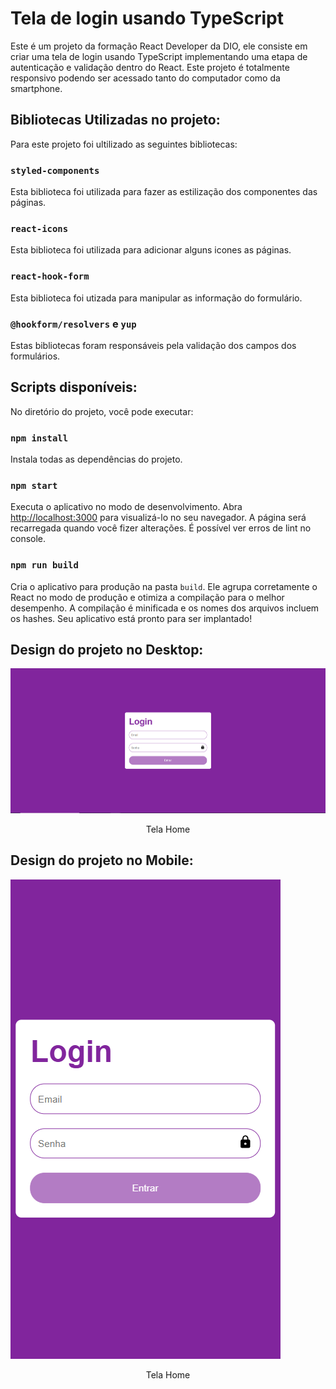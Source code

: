 # Tela de login usando TypeScript

Este é um projeto da formação React Developer da DIO, ele consiste em criar uma tela de login usando TypeScript implementando uma etapa de autenticação e validação dentro do React. Este projeto é totalmente responsivo podendo ser acessado tanto do computador como da smartphone.

## Bibliotecas Utilizadas no projeto:

Para este projeto foi ultilizado as seguintes bibliotecas:

### `styled-components`

Esta biblioteca foi utilizada para fazer as estilização dos componentes das páginas.

### `react-icons`

Esta biblioteca foi utilizada para adicionar alguns icones as páginas.

### `react-hook-form`

Esta biblioteca foi utizada para manipular as informação do formulário.

### `@hookform/resolvers` e `yup`

Estas bibliotecas foram responsáveis pela validação dos campos dos formulários.

## Scripts disponíveis:

No diretório do projeto, você pode executar:

### `npm install`

Instala todas as dependências do projeto.

### `npm start`

Executa o aplicativo no modo de desenvolvimento. Abra [http://localhost:3000](http://localhost:3000) para visualizá-lo no seu navegador. A página será recarregada quando você fizer alterações. É possível ver erros de lint no console.

### `npm run build`

Cria o aplicativo para produção na pasta `build`. Ele agrupa corretamente o React no modo de produção e otimiza a compilação para o melhor desempenho. A compilação é minificada e os nomes dos arquivos incluem os hashes. Seu aplicativo está pronto para ser implantado!

## Design do projeto no Desktop:

![image](./src/assets/desktop.png)
<p style="text-align: center">Tela Home</p>

## Design do projeto no Mobile:

![image](./src/assets/mobile.png)
<p style="text-align: center">Tela Home</p>
